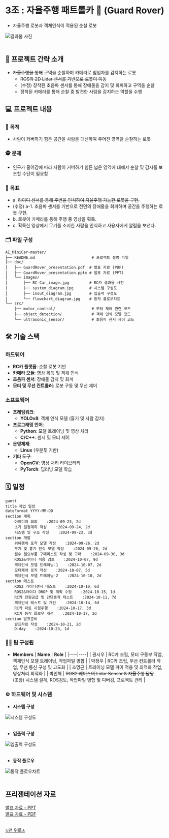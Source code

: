 # 3조 : 자율주행 패트롤카 🚓 (Guard Rover)
  - 자율주행 로봇과 객체인식이 적용된 순찰 로봇

![결과물 사진](./doc/images/RC-Car_image.jpg)
<br><br>


## 📁 프로젝트 간략 소개
- ~~자율주행을 통해~~ 구역을 순찰하며 카메라로 침입자를 감지하는 로봇
  - ~~ROS와 2D Lidar 센서를 기반으로 로봇이 이동~~
  - (수정) 장착된 초음파 센서를 통해 장애물을 감지 및 회피하고 구역을 순찰
  - 장착된 카메라를 통해 순찰 중 발견한 사람을 감지하는 역할을 수행

## 💻 프로젝트 내용

### 🎯 목적
- 사람이 커버하기 힘든 공간을 사람을 대신하여 주어진 영역을 순찰하는 로봇

### 🕵️ 문제
- 인구가 줄어감에 따라 사람이 커버하기 힘든 넓은 영역에 대해서 순찰 및 감시를 보조할 수단이 필요함

### 🎣 목표
- a. ~~라이다 센서를 통해 주변을 인식하여 자율주행 가능한 로봇을 구현.~~
- (수정) a-1. 초음파 센서를 기반으로 전면의 장애물을 회피하며 공간을 주행하는 로봇 구현.
- b. 로봇이 카메라를 통해 주행 중 영상을 획득.
- c. 획득한 영상에서 무기를 소지한 사람을 인식하고 사용자에게 알림을 보낸다.

### 🗂️ 파일 구성

```
AI_MiniCar-master/
├── README.md                         # 프로젝트 설명 파일
├── doc/
│   ├── GuardRover_presentation.pdf  # 발표 자료 (PDF)
│   ├── GuardRover_presentation.pptx # 발표 자료 (PPT)
│   └── images/
│       ├── RC-Car_image.jpg         # RC카 결과물 사진
│       ├── system_diagram.jpg       # 시스템 구성도
│       ├── inout_diagram.jpg        # 입출력 구성도
│       └── flowchart_diagram.jpg    # 동작 플로우차트
└── src/
    ├── motor_control/                # 모터 제어 관련 코드
    ├── object_detection/             # 객체 인식 모델 코드
    └── ultrasonic_sensor/            # 초음파 센서 제어 코드
```

## 🛠️ 기술 스택

### **하드웨어**
- **RC카 플랫폼**: 순찰 로봇 기반
- **카메라 모듈**: 영상 획득 및 객체 인식
- **초음파 센서**: 장애물 감지 및 회피
- **모터 및 무선 컨트롤러**: 로봇 구동 및 무선 제어

### **소프트웨어**
- **프레임워크**: 
  - **YOLOv8**: 객체 인식 모델 (흉기 및 사람 감지)
- **프로그래밍 언어**: 
  - **Python**: 모델 트레이닝 및 영상 처리
  - **C/C++**: 센서 및 모터 제어
- **운영체제**:
  - **Linux** (우분투 기반)
- **기타 도구**:
  - **OpenCV**: 영상 처리 라이브러리
  - **PyTorch**: 딥러닝 모델 학습
  
## 🗓 일정
```mermaid
gantt
title 작업 일정
dateFormat YYYY-MM-DD
section 계획
    아이디어 회의    :2024-09-23, 2d
    초기 일정계획 작성    :2024-09-24, 2d
    시스템 및 구조 작성    :2024-09-23, 3d
section 개발
    위해행위 포착 모델 작성    :2024-09-26, 2d
    무기 및 흉기 인식 모델 작성    :2024-09-26, 2d
    필수 필요부품 구매리스트 작성 및 구매    :2024-09-30, 3d
    ROS2&라이다 적용 검토    :2024-10-07, 9d
    객체인식 모델 트레이닝-1    :2024-10-07, 2d
    모터제어 로직 작성    :2024-10-07, 5d
    객체인식 모델 트레이닝-2    :2024-10-10, 2d
section 테스트
    ROS2 라이다센서 테스트    :2024-10-10, 6d
    ROS2&라이다 DROP 및 계획 수정    :2024-10-15, 1d
    RC카 전원공급 및 간단동작 테스트    :2024-10-11, 7d
    객체인식 테스트 및 개선    :2024-10-14, 6d
    RC카 파트 시험주행    :2024-10-17, 3d
    RC카 동작 플로우 개선    :2024-10-17, 3d
section 발표준비
    발표자료 작성    :2024-10-21, 2d
    D-day    :2024-10-23, 1d
```

### 🧑‍🤝‍ 팀 구성원
- **Members**
  | **Name** | **Role** |
  |----|----|
  | 권시우 | RC카 조립, 모터 구동부 작업, 객체인식 모델 트레이닝, 작업파일 병합 |
  | 박정우 | RC카 조립, 무선 컨트롤러 작업, 무선 통신 구성 및 고도화 |
  | 조명근 | 트레이닝 모델 파이 적용 및 최적화 작업, 영상처리 최적화 |
  | 박인혁 | ~~ROS2 베이스의 Lidar Sensor & 자율주행 담당~~ <br> (조장) 시스템 설계, ROS검토, 작업파일 병합 및 디버깅, 프로젝트 관리 |

### ⚙️ 하드웨어 및 시스템
- **시스템 구성**

![시스템 구성도](./doc/images/system_diagram.jpg)
<br><br>

- **입출력 구성**

![입출력 구성도](./doc/images/inout_diagram.jpg)
<br><br>

- **동작 플로우**

![동작 플로우차트](./doc/images/flowchart_diagram.jpg)
<br><br>


## 프리젠테이션 자료
[발표 자료 - PPT](doc/GuardRover_presentation.pptx) <br>
[발표 자료 - PDF](doc/GuardRover_presentation.pdf) <br>
<br>

[🔝맨 위로🔝](#top)
